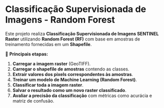 #  Classificação Supervisionada de Imagens - Random Forest

Este projeto realiza **Classificação Supervisionada de Imagens SENTINEL Raster** utilizando **Random Forest (RF)** com base em amostras de treinamento fornecidas em um **Shapefile**.

📌 **Principais etapas:**
1. **Carregar a imagem raster** (GeoTIFF).
2. **Carregar o shapefile de amostras** contendo as classes.
3. **Extrair valores dos pixels correspondentes às amostras**.
4. **Treinar um modelo de Machine Learning (Random Forest)**.
5. **Classificar toda a imagem raster**.
6. **Salvar o resultado como um novo raster classificado**.
7. **Avaliar a precisão da classificação** com métricas como acurácia e matriz de confusão.

